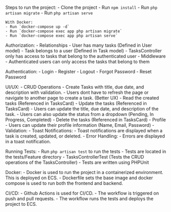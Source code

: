 Steps to run the project:
    - Clone the project
    - Run `npm install`
    - Run `php artisan migrate`
    - Run `php artisan serve`

    With Docker:
    - Run `docker-compose up -d`
    - Run `docker-compose exec app php artisan migrate`
    - Run `docker-compose exec app php artisan serve`


Authorization:
    - Relationships
      - User has many tasks (Defined in User model)
      - Task belongs to a user (Defined in Task model)
      - TasksController only has access to tasks that belong to the authenticated user
    - Middleware
      - Authenticated users can only access the tasks that belong to them

Authentication:
    - Login
    - Register
    - Logout
    - Forgot Password
    - Reset Password
  
UI/UX:
    - CRUD Operations
        - Create Tasks with title, due date, and description with validation.
          - Users dont have to refresh the page or navigate to another page to create a task. (Better UX)
        - Read the created tasks (Referenced in TasksCard)
        - Update the tasks (Referenced in TasksCard)
            - Users can update the title, due date, and description of the task.
            - Users can also update the status from a dropdown (Pending, In Progress, Completed)
        - Delete the tasks (Referenced in TasksCard)
    - Profile
        - Users can update their profile information (Name, Email, Password)
    - Validation:
    - Toast Notifications:
        - Toast notifications are displayed when a task is created, updated, or deleted.
    - Error Handling:
        - Errors are displayed in a toast notification.

Running Tests:
    - Run `php artisan test` to run the tests
    - Tests are located in the tests/Feature directory
        - TasksControllerTest (Tests the CRUD operations of the TasksController)
    - Tests are written using PHPUnit

Docker:
    - Docker is used to run the project in a containerized environment. This is deployed on ECS.
    - Dockerfile sets the base image and docker compose is used to run both the frontend and backend.

CI/CD:
    - Github Actions is used for CI/CD.
    - The workflow is triggered on push and pull requests.
    - The workflow runs the tests and deploys the project to ECS.

